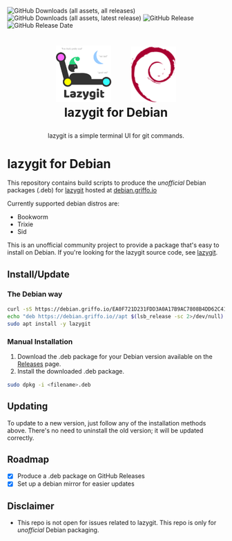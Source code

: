 ![GitHub Downloads (all assets, all releases)](https://img.shields.io/github/downloads/dariogriffo/lazygit-debian/total)
![GitHub Downloads (all assets, latest release)](https://img.shields.io/github/downloads/dariogriffo/lazygit-debian/latest/total)
![GitHub Release](https://img.shields.io/github/v/release/dariogriffo/lazygit-debian)
![GitHub Release Date](https://img.shields.io/github/release-date/dariogriffo/lazygit-debian)

<h1>
   <p align="center">
     <a href="https://lazygit.org/"><img src="https://github.com/dariogriffo/lazygit-debian/blob/main/lazygit-logo.png" alt="lazygit Logo" width="128" style="margin-right: 20px"></a>
     <a href="https://www.debian.org/"><img src="https://github.com/dariogriffo/lazygit-debian/blob/main/debian-logo.png" alt="Debian Logo" width="104" style="margin-left: 20px"></a>
     <br>lazygit for Debian
   </p>
</h1>
<p align="center">
 lazygit is a simple terminal UI for git commands.
</p>

# lazygit for Debian

This repository contains build scripts to produce the _unofficial_ Debian packages
(.deb) for [lazygit](https://github.com/jesseduffield/lazygit/) hosted at [debian.griffo.io](https://debian.griffo.io)

Currently supported debian distros are:
- Bookworm
- Trixie
- Sid

This is an unofficial community project to provide a package that's easy to
install on Debian. If you're looking for the lazygit source code, see
[lazygit](https://github.com/jesseduffield/lazygit/).

## Install/Update

### The Debian way

```sh
curl -sS https://debian.griffo.io/EA0F721D231FDD3A0A17B9AC7808B4DD62C41256.asc | gpg --dearmor --yes -o /etc/apt/trusted.gpg.d/debian.griffo.io.gpg
echo "deb https://debian.griffo.io//apt $(lsb_release -sc 2>/dev/null) main" | sudo tee /etc/apt/sources.list.d/debian.griffo.io.list
sudo apt install -y lazygit
```

### Manual Installation

1. Download the .deb package for your Debian version available on
   the [Releases](https://github.com/dariogriffo/lazygit-debian/releases) page.
2. Install the downloaded .deb package.

```sh
sudo dpkg -i <filename>.deb
```
## Updating

To update to a new version, just follow any of the installation methods above. There's no need to uninstall the old version; it will be updated correctly.

## Roadmap

- [x] Produce a .deb package on GitHub Releases
- [x] Set up a debian mirror for easier updates

## Disclaimer

- This repo is not open for issues related to lazygit. This repo is only for _unofficial_ Debian packaging.
